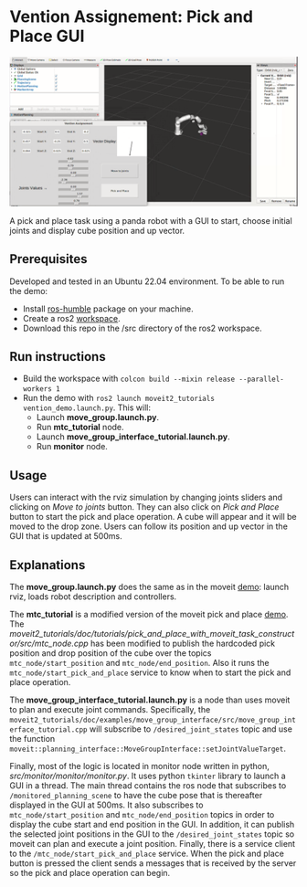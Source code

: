 # Vention Assignement: Pick and Place GUI

[![Simulation Rviz](images/vention_demo.png)](https://vimeo.com/819320328)

A pick and place task using a panda robot with a GUI to start, choose initial joints and display cube position and up vector.

## Prerequisites
Developed and tested in an Ubuntu 22.04 environment.
To be able to run the demo:
- Install [ros-humble](https://docs.ros.org/en/humble/Installation.html) package on your machine.
- Create a ros2 [workspace](https://docs.ros.org/en/humble/Tutorials/Beginner-Client-Libraries/Creating-A-Workspace/Creating-A-Workspace.html).
- Download this repo in the /src directory of the ros2 workspace.

## Run instructions
- Build the workspace with `colcon build --mixin release --parallel-workers 1`
- Run the demo with `ros2 launch moveit2_tutorials vention_demo.launch.py`. This will:
    - Launch **move_group.launch.py**.
    - Run **mtc_tutorial** node.
    - Launch **move_group_interface_tutorial.launch.py**.
    - Run **monitor** node.

## Usage
Users can interact with the rviz simulation by changing joints sliders and clicking on *Move to joints* button. They can also click on *Pick and Place* button to start the pick and place operation. A cube will appear and it will be moved to the drop zone. Users can follow its position and up vector in the GUI that is updated at 500ms.

## Explanations

The **move_group.launch.py** does the same as in the moveit [demo](https://moveit.picknik.ai/humble/doc/examples/move_group_interface/move_group_interface_tutorial.html): launch rviz, loads robot description and controllers.

The **mtc_tutorial** is a modified version of the moveit pick and place [demo](https://moveit.picknik.ai/humble/doc/tutorials/pick_and_place_with_moveit_task_constructor/pick_and_place_with_moveit_task_constructor.html). The *moveit2_tutorials/doc/tutorials/pick_and_place_with_moveit_task_constructor/src/mtc_node.cpp* has been modified to publish the hardcoded pick position and drop position of the cube over the topics `mtc_node/start_position` and `mtc_node/end_position`. Also it runs the `mtc_node/start_pick_and_place` service to know when to start the pick and place operation.

The **move_group_interface_tutorial.launch.py** is a node than uses moveit to plan and execute joint commands. Specifically, the `moveit2_tutorials/doc/examples/move_group_interface/src/move_group_interface_tutorial.cpp` will subscribe to `/desired_joint_states` topic and use the function `moveit::planning_interface::MoveGroupInterface::setJointValueTarget`.

Finally, most of the logic is located in monitor node written in python, *src/monitor/monitor/monitor.py*. It uses python `tkinter` library to launch a GUI in a thread. The main thread contains the ros node that subscribes to `/monitored_planning_scene` to have the cube pose that is thereafter displayed in the GUI at 500ms. It also subscribes to `mtc_node/start_position` and `mtc_node/end_position` topics in order to display the cube start and end position in the GUI. In addition, it can publish the selected joint positions in the GUI to the `/desired_joint_states` topic so moveit can plan and execute a joint position. Finally, there is a service client to the `/mtc_node/start_pick_and_place` service. When the pick and place button is pressed the client sends a messages that is received by the server so the pick and place operation can begin.

